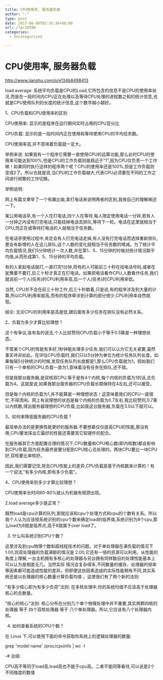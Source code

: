 ```yaml
---
title: CPU使用率, 服务器负载
author: "-"
type: post
date: 2017-06-08T02:35:36+00:00
url: /?p=10508
categories:
  - Uncategorized

---
```

# CPU使用率, 服务器负载
http://www.jianshu.com/p/e134b8498413

load average: 系统平均负载是CPU的Load,它所包含的信息不是CPU的使用率状况,而是在一段时间内CPU正在处理以及等待CPU处理的进程数之和的统计信息,也就是CPU使用队列的长度的统计信息,这个数字越小越好。

1、CPU负载和CPU使用率的区别

CPU使用率: 显示的是程序在运行期间实时占用的CPU百分比
  
CPU负载: 显示的是一段时间内正在使用和等待使用CPU的平均任务数。
  
CPU使用率高,并不意味着负载就一定大。
  
举例来说: 如果我有一个程序它需要一直使用CPU的运算功能,那么此时CPU的使用率可能达到100%,但是CPU的工作负载则是趋近于"1",因为CPU仅负责一个工作嘛！如果同时执行这样的程序两个呢？CPU的使用率还是100%,但是工作负载则变成2了。所以也就是说,当CPU的工作负载越大,代表CPU必须要在不同的工作之间进行频繁的工作切换。
  
举例说明:
  
网上有篇文章举了一个有趣比喻,拿打电话来说明两者的区别,我按自己的理解阐述一下。
  
某公用电话亭,有一个人在打电话,四个人在等待,每人限定使用电话一分钟,若有人一分钟之内没有打完电话,只能挂掉电话去排队,等待下一轮。电话在这里就相当于CPU,而正在或等待打电话的人就相当于任务数。
  
在电话亭使用过程中,肯定会有人打完电话走掉,有人没有打完电话而选择重新排队,更会有新增的人在这儿排队,这个人数的变化就相当于任务数的增减。为了统计平均负载情况,我们5分钟统计一次人数,并在第1、5、15分钟的时候对统计情况取平均值,从而形成第1、5、15分钟的平均负载。
  
有的人拿起电话就打,一直打完1分钟,而有的人可能前三十秒在找电话号码,或者在犹豫要不要打,后三十秒才真正在打电话。如果把电话看作CPU,人数看作任务,我们就说前一个人(任务)的CPU利用率高,后一个人(任务)的CPU利用率低。
  
当然, CPU并不会在前三十秒工作,后三十秒歇着,只是说,有的程序涉及到大量的计算,所以CPU利用率就高,而有的程序牵涉到计算的部分很少,CPU利用率自然就低。
  
结论: 无论CPU的利用率是高是低,跟后面有多少任务在排队没有必然关系。
  
2、负载为多少才算比较理想？
  
这个有争议,各有各的说法,个人比较赞同CPU负载小于等于0.5算是一种理想状态。
  
不管某个CPU的性能有多好,1秒钟能处理多少任务,我们可以认为它无关紧要,虽然事实并非如此。在评估CPU负载时,我们只以5分钟为单位为统计任务队列长度。如果每隔5分钟统计的时候,发现任务队列长度都是1,那么CPU负载就为1。假如我们只有一个单核的CPU,负载一直为1,意味着没有任务在排队,还不错。
  
但是我那台服务器,是双核双CPU,等于是有4个内核,每个内核的负载为1的话,总负载为4。这就是说,如果我那台服务器的CPU负载长期保持在4左右,还可以接受。
  
但是每个内核的负载为1,并不能算是一种理想状态！这意味着我们的CPU一直很忙,不得清闲。网上有说理想的状态是每个内核的负载为0.7左右,我比较赞同,0.7乘以内核数,得出服务器理想的CPU负载,比如我这台服务器,负载在3.0以下就可以。
  
3、如何来降低服务器的CPU负载？
  
最简单办法的是更换性能更好的服务器,不要想着仅仅提高CPU的性能,那没有用,CPU要发挥出它最好的性能还需要其它软硬件的配合。
  
在服务器其它方面配置合理的情况下,CPU数量和CPU核心数(即内核数)都会影响到CPU负载,因为任务最终是要分配到CPU核心去处理的。两块CPU要比一块CPU好,双核要比单核好。
  
因此,我们需要记住,除去CPU性能上的差异,CPU负载是基于内核数来计算的！有一个说法,"有多少内核,即有多少负载"。
  
4、CPU使用率到多少才算比较理想？
  
CPU使用率长时间60-80%就认为机器有瓶颈出现。
  
2.load average多少是正常？

既然load是cpu计算的队列,那就应该和cpu个处理方式和cpu的个数有关系。所以我个人认为应该按系统识别的cpu个数来确定load的临界值,系统识别为8个cpu,那么load为8就是临界点,高于8就属于over load了。
  
3. 什么叫系统识别CPU个数？

这里涉及到cpu物理个数和超线程技术的问题。对于单处理器在满负载的情况下1.00,则双处理器的负载满额的情况是 2.00,它还有一倍的资源可以利用。从性能的角度上理解,一台主机拥有多核心的处理器与另台拥有同样数目的处理性能基本上可以认为是相差无几。当然实际 情况会复杂得多,不同数量的缓存、处理器的频率等因素都可能造成性能的差异。但即便这些因素造成的实际性能稍有不同,其实系统还是以处理器的核心数量计算负载均值 。这使我们有了两个新的法则: 　　
  
"有多少核心即为有多少负荷"法则:  在多核处理中,你的系统均值不应该高于处理器核心的总数量。　　
  
"核心的核心"法则:  核心分布在分别几个单个物理处理中并不重要,其实两颗四核的处理器 等于 四个双核处理器 等于 八个单处理器。所以,它应该有八个处理器内核。
  
4. 如何查看系统的CPU个数？

在 Linux 下,可以使用下面的命令获取你系统上的逻辑处理器的数量: 
  
grep 'model name' /proc/cpuinfo | wc -l
  
-# 总结: 

CPU高不等同于load高,load高也不能于cpu高。二者不能同等看待,可以说是2个不同维度的数值